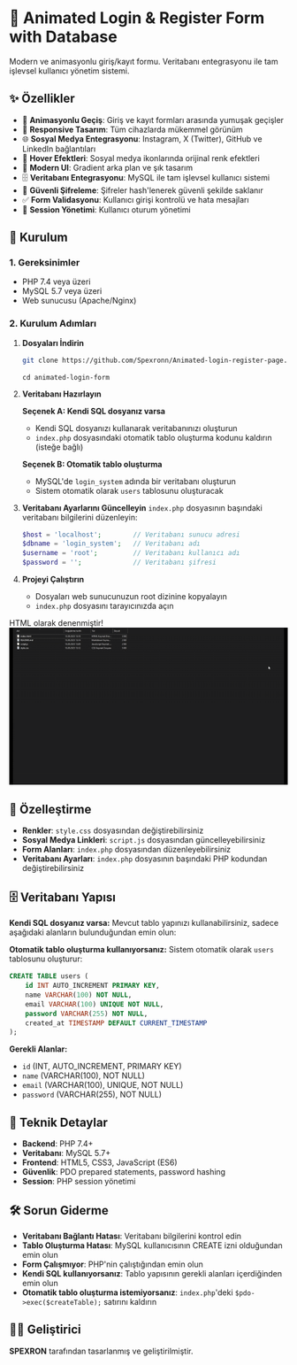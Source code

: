 # 🎨 Animated Login & Register Form with Database

Modern ve animasyonlu giriş/kayıt formu. Veritabanı entegrasyonu ile tam işlevsel kullanıcı yönetim sistemi.

## ✨ Özellikler

- 🔄 **Animasyonlu Geçiş**: Giriş ve kayıt formları arasında yumuşak geçişler
- 📱 **Responsive Tasarım**: Tüm cihazlarda mükemmel görünüm
- 🌐 **Sosyal Medya Entegrasyonu**: Instagram, X (Twitter), GitHub ve LinkedIn bağlantıları
- 🎯 **Hover Efektleri**: Sosyal medya ikonlarında orijinal renk efektleri
- 💫 **Modern UI**: Gradient arka plan ve şık tasarım
- 🗄️ **Veritabanı Entegrasyonu**: MySQL ile tam işlevsel kullanıcı sistemi
- 🔐 **Güvenli Şifreleme**: Şifreler hash'lenerek güvenli şekilde saklanır
- ✅ **Form Validasyonu**: Kullanıcı girişi kontrolü ve hata mesajları
- 🔑 **Session Yönetimi**: Kullanıcı oturum yönetimi

## 🚀 Kurulum

### 1. Gereksinimler
- PHP 7.4 veya üzeri
- MySQL 5.7 veya üzeri
- Web sunucusu (Apache/Nginx)

### 2. Kurulum Adımları

1. **Dosyaları İndirin**
   ```bash
   git clone https://github.com/Spexronn/Animated-login-register-page.git
   ```
   ```
   cd animated-login-form
   ```

2. **Veritabanı Hazırlayın**
   
   **Seçenek A: Kendi SQL dosyanız varsa**
   - Kendi SQL dosyanızı kullanarak veritabanınızı oluşturun
   - `index.php` dosyasındaki otomatik tablo oluşturma kodunu kaldırın (isteğe bağlı)
   
   **Seçenek B: Otomatik tablo oluşturma**
   - MySQL'de `login_system` adında bir veritabanı oluşturun
   - Sistem otomatik olarak `users` tablosunu oluşturacak

3. **Veritabanı Ayarlarını Güncelleyin**
   `index.php` dosyasının başındaki veritabanı bilgilerini düzenleyin:
   ```php
   $host = 'localhost';        // Veritabanı sunucu adresi
   $dbname = 'login_system';   // Veritabanı adı
   $username = 'root';         // Veritabanı kullanıcı adı
   $password = '';             // Veritabanı şifresi
   ```

4. **Projeyi Çalıştırın**
   - Dosyaları web sunucunuzun root dizinine kopyalayın
   - `index.php` dosyasını tarayıcınızda açın
   
HTML olarak denenmiştir!
![Animated Login Form Demo](gif.gif)

## 🎨 Özelleştirme

- **Renkler**: `style.css` dosyasından değiştirebilirsiniz
- **Sosyal Medya Linkleri**: `script.js` dosyasından güncelleyebilirsiniz
- **Form Alanları**: `index.php` dosyasından düzenleyebilirsiniz
- **Veritabanı Ayarları**: `index.php` dosyasının başındaki PHP kodundan değiştirebilirsiniz

## 🗄️ Veritabanı Yapısı

**Kendi SQL dosyanız varsa:** Mevcut tablo yapınızı kullanabilirsiniz, sadece aşağıdaki alanların bulunduğundan emin olun:

**Otomatik tablo oluşturma kullanıyorsanız:** Sistem otomatik olarak `users` tablosunu oluşturur:

```sql
CREATE TABLE users (
    id INT AUTO_INCREMENT PRIMARY KEY,
    name VARCHAR(100) NOT NULL,
    email VARCHAR(100) UNIQUE NOT NULL,
    password VARCHAR(255) NOT NULL,
    created_at TIMESTAMP DEFAULT CURRENT_TIMESTAMP
);
```

**Gerekli Alanlar:**
- `id` (INT, AUTO_INCREMENT, PRIMARY KEY)
- `name` (VARCHAR(100), NOT NULL)
- `email` (VARCHAR(100), UNIQUE, NOT NULL)
- `password` (VARCHAR(255), NOT NULL)

## 🔧 Teknik Detaylar

- **Backend**: PHP 7.4+
- **Veritabanı**: MySQL 5.7+
- **Frontend**: HTML5, CSS3, JavaScript (ES6)
- **Güvenlik**: PDO prepared statements, password hashing
- **Session**: PHP session yönetimi

## 🛠️ Sorun Giderme

- **Veritabanı Bağlantı Hatası**: Veritabanı bilgilerini kontrol edin
- **Tablo Oluşturma Hatası**: MySQL kullanıcısının CREATE izni olduğundan emin olun
- **Form Çalışmıyor**: PHP'nin çalıştığından emin olun
- **Kendi SQL kullanıyorsanız**: Tablo yapısının gerekli alanları içerdiğinden emin olun
- **Otomatik tablo oluşturma istemiyorsanız**: `index.php`'deki `$pdo->exec($createTable);` satırını kaldırın

## 👨‍💻 Geliştirici

**SPEXRON** tarafından tasarlanmış ve geliştirilmiştir.

